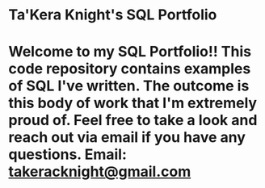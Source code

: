 # Ta'Kera Knight's SQL Portfolio

# Welcome to my SQL Portfolio!! This code repository contains examples of SQL I've written. The outcome is this body of work that I'm extremely proud of. Feel free to take a look and reach out via email if you have any questions. Email: takeracknight@gmail.com
